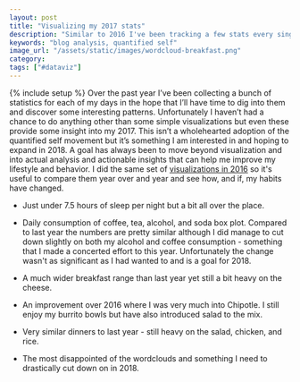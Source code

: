 ```yaml
---
layout: post
title: "Visualizing my 2017 stats"
description: "Similar to 2016 I've been tracking a few stats every single day ranging from my sleep to food to drinking habits and visualized them all here."
keywords: "blog analysis, quantified self"
image_url: "/assets/static/images/wordcloud-breakfast.png"
category:
tags: ["#dataviz"]
---
```

{% include setup %}
Over the past year I’ve been collecting a bunch of statistics for each of my days in the hope that I’ll have time to dig into them and discover some interesting patterns. Unfortunately I haven’t had a chance to do anything other than some simple visualizations but even these provide some insight into my 2017. This isn’t a wholehearted adoption of the quantified self movement but it’s something I am interested in and hoping to expand in 2018. A goal has always been to move beyond visualization and into actual analysis and actionable insights that can help me improve my lifestyle and behavior. I did the same set of [visualizations in 2016](/2017/01/02/year-in-review-2016/) so it's useful to compare them year over and year and see how, and if, my habits have changed.

<ul class="thumbnails">
  <li class="span8">
    <div class="thumbnail">
      <amp-img src="{{ IMG_PATH }}sleep-duration-2017.png" alt="Sleep duration" width="800" height="600" layout="responsive"></amp-img>
      <p>Just under 7.5 hours of sleep per night but a bit all over the place.</p>
    </div>
  </li>

  <li class="span8">
    <div class="thumbnail">
      <amp-img src="{{ IMG_PATH }}coffee-tea-alcohol-soda-daily-2017.png" alt="Coffee tea alcohol soda by day" width="800" height="600" layout="responsive"></amp-img>
      <p>Daily consumption of coffee, tea, alcohol, and soda box plot. Compared to last year the numbers are pretty similar although I did manage to cut down slightly on both my alcohol and coffee consumption - something that I made a concerted effort to this year. Unfortunately the change wasn't as significant as I had wanted to and is a goal for 2018.</p>
    </div>
  </li>

  <li class="span8">
    <div class="thumbnail">
      <amp-img src="{{ IMG_PATH }}wordcloud-breakfast-2017.png" alt="Breakfast wordcloud" width="1000" height="1000" layout="responsive"></amp-img>
      <p>A much wider breakfast range than last year yet still a bit heavy on the cheese.</p>
    </div>
  </li>

  <li class="span8">
    <div class="thumbnail">
      <amp-img src="{{ IMG_PATH }}wordcloud-lunch-2017.png" alt="Lunch wordcloud" width="1000" height="1000" layout="responsive"></amp-img>
      <p>An improvement over 2016 where I was very much into Chipotle. I still enjoy my burrito bowls but have also introduced salad to the mix.</p>
    </div>
  </li>

  <li class="span8">
    <div class="thumbnail">
      <amp-img src="{{ IMG_PATH }}wordcloud-dinner-2017.png" alt="Dinner wordcloud" width="1000" height="1000" layout="responsive"></amp-img>
      <p>Very similar dinners to last year - still heavy on the salad, chicken, and rice.</p>
    </div>
  </li>

  <li class="span8">
    <div class="thumbnail">
      <amp-img src="{{ IMG_PATH }}wordcloud-snack-2017.png" alt="Snack wordcloud" width="1000" height="1000" layout="responsive"></amp-img>
      <p>The most disappointed of the wordclouds and something I need to drastically cut down on in 2018.</p>
    </div>
  </li>
</ul>
